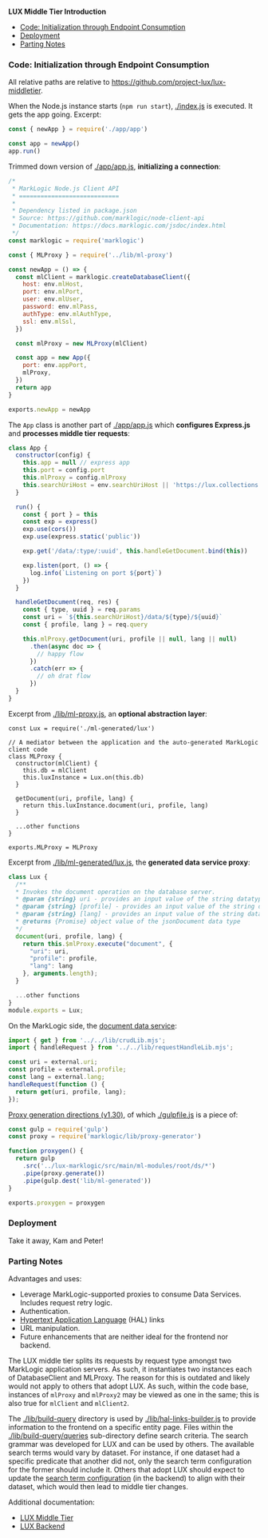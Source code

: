 **LUX Middle Tier Introduction**

- [Code: Initialization through Endpoint Consumption](#code-initialization-through-endpoint-consumption)
- [Deployment](#deployment)
- [Parting Notes](#parting-notes)

### Code: Initialization through Endpoint Consumption

All relative paths are relative to https://github.com/project-lux/lux-middletier.

When the Node.js instance starts (`npm run start`), [./index.js](./index.js) is executed.  It gets the app going.  Excerpt:

```javascript
const { newApp } = require('./app/app')

const app = newApp()
app.run()
```

Trimmed down version of [./app/app.js](./app/app.js), **initializing a connection**:

```javascript
/* 
 * MarkLogic Node.js Client API
 * ============================
 * 
 * Dependency listed in package.json
 * Source: https://github.com/marklogic/node-client-api
 * Documentation: https://docs.marklogic.com/jsdoc/index.html
 */
const marklogic = require('marklogic')

const { MLProxy } = require('../lib/ml-proxy')

const newApp = () => {
  const mlClient = marklogic.createDatabaseClient({
    host: env.mlHost,
    port: env.mlPort,
    user: env.mlUser,
    password: env.mlPass,
    authType: env.mlAuthType,
    ssl: env.mlSsl,
  })

  const mlProxy = new MLProxy(mlClient)

  const app = new App({
    port: env.appPort,
    mlProxy,
  })
  return app
}

exports.newApp = newApp
```

The `App` class is another part of [./app/app.js](./app/app.js) which **configures Express.js** and **processes middle tier requests**:

```javascript
class App {
  constructor(config) {
    this.app = null // express app
    this.port = config.port
    this.mlProxy = config.mlProxy
    this.searchUriHost = env.searchUriHost || 'https://lux.collections.yale.edu'
  }

  run() {
    const { port } = this
    const exp = express()
    exp.use(cors())
    exp.use(express.static('public'))

    exp.get('/data/:type/:uuid', this.handleGetDocument.bind(this))

    exp.listen(port, () => {
      log.info(`Listening on port ${port}`)
    })
  }

  handleGetDocument(req, res) {
    const { type, uuid } = req.params
    const uri = `${this.searchUriHost}/data/${type}/${uuid}`
    const { profile, lang } = req.query

    this.mlProxy.getDocument(uri, profile || null, lang || null)
      .then(async doc => {
        // happy flow
      })
      .catch(err => {
        // oh drat flow
      })
  }
}
```

Excerpt from [./lib/ml-proxy.js](./lib/ml-proxy.js), an **optional abstraction layer**:

```
const Lux = require('./ml-generated/lux')

// A mediator between the application and the auto-generated MarkLogic client code
class MLProxy {
  constructor(mlClient) {
    this.db = mlClient
    this.luxInstance = Lux.on(this.db)
  }

  getDocument(uri, profile, lang) {
    return this.luxInstance.document(uri, profile, lang)
  }

  ...other functions
}

exports.MLProxy = MLProxy
```

Excerpt from [./lib/ml-generated/lux.js](./lib/ml-generated/lux.js), the **generated data service proxy**:

```javascript
class Lux {
  /**
  * Invokes the document operation on the database server.
  * @param {string} uri - provides an input value of the string datatype,
  * @param {string} [profile] - provides an input value of the string datatype,
  * @param {string} [lang] - provides an input value of the string datatype
  * @returns {Promise} object value of the jsonDocument data type
  */
  document(uri, profile, lang) {
    return this.$mlProxy.execute("document", {
      "uri": uri,
      "profile": profile,
      "lang": lang
    }, arguments.length);
  }

  ...other functions
}
module.exports = Lux;
```

On the MarkLogic side, the [document data service](https://github.com/project-lux/lux-marklogic/blob/main/src/main/ml-modules/root/ds/lux/document.mjs):

```javascript
import { get } from '../../lib/crudLib.mjs';
import { handleRequest } from '../../lib/requestHandleLib.mjs';

const uri = external.uri;
const profile = external.profile;
const lang = external.lang;
handleRequest(function () {
  return get(uri, profile, lang);
});
```

[Proxy generation directions (v1.30)](https://github.com/project-lux/lux-marklogic/blob/release1.30/docs/lux-backend-api-usage.md#generated-data-service-interfaces), of which [./gulpfile.js](./gulpfile.js) is a piece of:

```javascript
const gulp = require('gulp')
const proxy = require('marklogic/lib/proxy-generator')

function proxygen() {
  return gulp
    .src('../lux-marklogic/src/main/ml-modules/root/ds/*')
    .pipe(proxy.generate())
    .pipe(gulp.dest('lib/ml-generated'))
}

exports.proxygen = proxygen
```

### Deployment

Take it away, Kam and Peter!

### Parting Notes

Advantages and uses:

* Leverage MarkLogic-supported proxies to consume Data Services.  Includes request retry logic.
* Authentication.
* [Hypertext Application Language](https://en.wikipedia.org/wiki/Hypertext_Application_Language) (HAL)
links
* URL manipulation.
* Future enhancements that are neither ideal for the frontend nor backend.

The LUX middle tier splits its requests by request type amongst two MarkLogic application servers.  As such, it instantiates two instances each of DatabaseClient and MLProxy.  The reason for this is outdated and likely would not apply to others that adopt LUX.  As such, within the code base, instances of `mlProxy` and `mlProxy2` may be viewed as one in the same; this is also true for `mlClient` and `mlClient2`.

The [./lib/build-query](./lib/build-query) directory is used by [./lib/hal-links-builder.js](./lib/hal-links-builder.js) to provide information to the frontend on a specific entity page.  Files within the [./lib/build-query/queries](./lib/build-query/queries) sub-directory define search criteria.  The search grammar was developed for LUX and can be used by others.  The available search terms would vary by dataset.  For instance, if one dataset had a specific predicate that another did not, only the search term configuration for the former should include it.  Others that adopt LUX should expect to update the [search term configuration](https://github.com/project-lux/lux-marklogic/blob/main/src/main/ml-modules/root/config/searchTermsConfig.mjs) (in the backend) to align with their dataset, which would then lead to middle tier changes.

Additional documentation:

* [LUX Middle Tier](./docs)
* [LUX Backend](https://github.com/project-lux/lux-marklogic/blob/main/docs)

